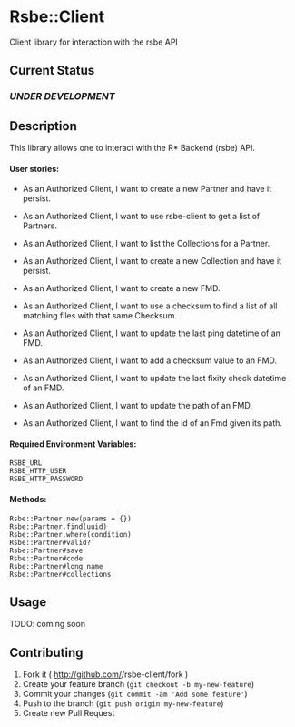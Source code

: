# Rsbe::Client

Client library for interaction with the rsbe API

## Current Status

### *UNDER DEVELOPMENT*

## Description

This library allows one to interact with the R* Backend (rsbe) API.

#### User stories:
* As an Authorized Client, I want to create a new Partner and have it persist.
* As an Authorized Client, I want to use rsbe-client to get a list of Partners.
* As an Authorized Client, I want to list the Collections for a Partner.


* As an Authorized Client, I want to create a new Collection and have it persist.


* As an Authorized Client, I want to create a new FMD.
* As an Authorized Client, I want to use a checksum to find a list of all  
  matching files with that same Checksum.
* As an Authorized Client, I want to update the last ping datetime of an FMD.
* As an Authorized Client, I want to add a checksum value to an FMD.
* As an Authorized Client, I want to update the last fixity check datetime
  of an FMD.
* As an Authorized Client, I want to update the path of an FMD.
* As an Authorized Client, I want to find the id of an Fmd given its path.



#### Required Environment Variables:
```
RSBE_URL
RSBE_HTTP_USER
RSBE_HTTP_PASSWORD
```

#### Methods:
```
Rsbe::Partner.new(params = {})
Rsbe::Partner.find(uuid)
Rsbe::Partner.where(condition)
Rsbe::Partner#valid?
Rsbe::Partner#save
Rsbe::Partner#code
Rsbe::Partner#long_name
Rsbe::Partner#collections
```


## Usage

TODO: coming soon


## Contributing

1. Fork it ( http://github.com/<my-github-username>/rsbe-client/fork )
2. Create your feature branch (`git checkout -b my-new-feature`)
3. Commit your changes (`git commit -am 'Add some feature'`)
4. Push to the branch (`git push origin my-new-feature`)
5. Create new Pull Request
